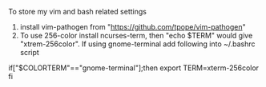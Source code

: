  To store my vim and bash related settings

1. install vim-pathogen from "https://github.com/tpope/vim-pathogen"
2. To use 256-color install ncurses-term, then "echo $TERM" would give
   "xtrem-256color". If using gnome-terminal add following into ~/.bashrc
   script

if["$COLORTERM"=="gnome-terminal"];then
	export TERM=xterm-256color
fi
